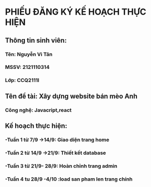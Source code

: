# PHIẾU ĐĂNG KÝ KẾ HOẠCH THỰC HIỆN
## Thông tin sinh viên:
### Tên: Nguyễn Vi Tân
### MSSV: 2121110314
### Lớp: CCQ2111I	
##  Tên đề tài: Xây dựng website bán mèo Anh
### Công nghệ: Javacript,react
## Kế hoạch thực hiện: 
### -Tuần 1 từ 7/9 ->14/9: Giao diện trang home
### -Tuần 2 từ 14/9 ->21/9: Thiết kết database
### -Tuần 3 từ 21/9- 28/9: Hoàn chỉnh trang admin
### -Tuần 4 tu 28/9 -4/10 :load san pham len trang chính



